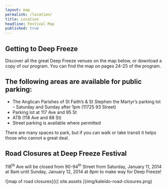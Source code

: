 ```yaml
---
layout: map
permalink: /location/
title: Location
headline: Festival Map
published: true
---
```


## Getting to Deep Freeze

Discover all the great Deep Freeze venues on the map below, or download a copy of our program. You can find the map on pages 24-25 of the program.

## The following areas are available for public parking:

- The Anglican Parishes of St Faith’s & St Stephen the Martyr’s parking lot – Saturday and Sunday after 1pm (11725 93 Street)
- Parking lot at 117 Ave and 95 St
- ATB (118 Ave and 88 St)
- Street parking is available where permitted

There are many spaces to park, but if you can walk or take transit it helps those who cannot a great deal.


## Road Closures at Deep Freeze Festival

118<sup>th</sup> Ave will be closed from 90-94<sup>th</sup> Street from Saturday, January 11, 2014 at 8am until Sunday, January 12, 2014 at 8pm to make way for Deep Freeze!

![map of road closures]({{ site.assets }}img/kaleido-road-closures.png)